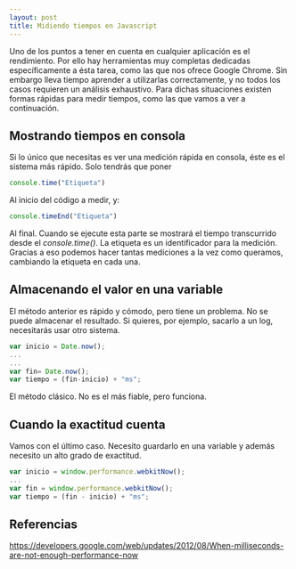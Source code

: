 ```yaml
---
layout: post
title: Midiendo tiempos en Javascript
---
```


Uno de los puntos a tener en cuenta en cualquier aplicación es el rendimiento. Por ello hay herramientas muy completas dedicadas específicamente a ésta tarea, como las que nos ofrece Google Chrome. Sin embargo lleva tiempo aprender a utilizarlas correctamente, y no todos los casos requieren un análisis exhaustivo.  Para dichas situaciones existen formas rápidas para medir tiempos, como las que vamos a ver a continuación.

## Mostrando tiempos en consola
Si lo único que necesitas es ver una medición rápida en consola, éste es el sistema más rápido. Solo tendrás que poner

```javascript
console.time("Etiqueta")
```

Al inicio del código a medir, y:

```javascript
console.timeEnd("Etiqueta")
```

Al final. Cuando se ejecute esta parte se mostrará el tiempo transcurrido desde el *console.time()*. La etiqueta es un identificador para la medición. Gracias a eso podemos hacer tantas mediciones a la vez como queramos, cambiando la etiqueta en cada una.

## Almacenando el valor en una variable
El método anterior es rápido y cómodo, pero tiene un problema. No se puede almacenar el resultado. Si quieres, por ejemplo, sacarlo a un log, necesitarás usar otro sistema.

```javascript
var inicio = Date.now();
...
...
var fin= Date.now();
var tiempo = (fin-inicio) + "ms";
```

El método clásico. No es el más fiable, pero funciona.

## Cuando la exactitud cuenta

Vamos con el último caso. Necesito guardarlo en una variable y además necesito un alto grado de exactitud.

```javascript
var inicio = window.performance.webkitNow();
...
var fin = window.performance.webkitNow();
var tiempo = (fin - inicio) + "ms"; 
```

## Referencias
https://developers.google.com/web/updates/2012/08/When-milliseconds-are-not-enough-performance-now
